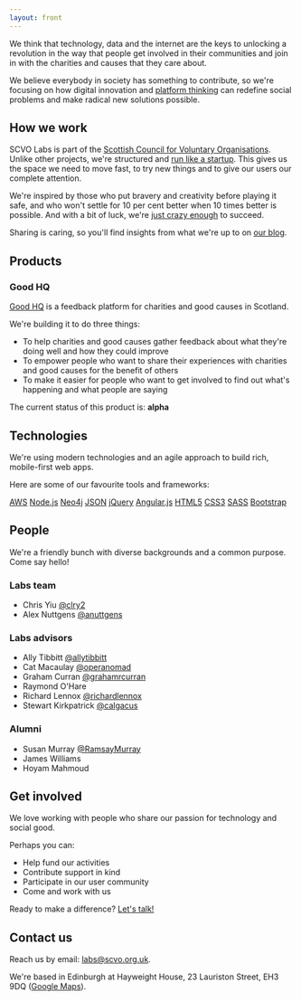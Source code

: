 ```yaml
---
layout: front
---
```


We think that technology, data and the internet are the keys to unlocking a revolution in the way that people get involved in their communities and join in with the charities and causes that they care about.

We believe everybody in society has something to contribute, so we're focusing on how digital innovation and [platform thinking](http://www.wired.com/2014/01/platform-thinking-approach-innovation/) can redefine social problems and make radical new solutions possible.



## How we work

SCVO Labs is part of the [Scottish Council for Voluntary Organisations](http://www.scvo.org.uk). Unlike other projects, we're structured and [run like a startup](http://theleanstartup.com/principles). This gives us the space we need to move fast, to try new things and to give our users our complete attention.

We're inspired by those who put bravery and creativity before playing it safe, and who won't settle for 10 per cent better when 10 times better is possible. And with a bit of luck, we're [just crazy enough](http://www.wired.com/2013/02/moonshots-matter-heres-how-to-make-them-happen/) to succeed.

Sharing is caring, so you'll find insights from what we're up to on [our blog](/blog/).



## Products

### Good HQ

[Good HQ](https://goodhq.org) is a feedback platform for charities and good causes in Scotland.

We're building it to do three things:

* To help charities and good causes gather feedback about what they're doing well and how they could improve
* To empower people who want to share their experiences with charities and good causes for the benefit of others
* To make it easier for people who want to get involved to find out what's happening and what people are saying

The current status of this product is: **alpha**


## Technologies

We're using modern technologies and an agile approach to build rich, mobile-first web apps.

Here are some of our favourite tools and frameworks:

<a href="http://aws.amazon.com/" class="btn btn-default">AWS</a> 
<a href="https://nodejs.org/" class="btn btn-default">Node.js</a> 
<a href="http://neo4j.com/" class="btn btn-default">Neo4j</a> 
<a href="http://json.org/" class="btn btn-default">JSON</a>
<a href="https://jquery.com/" class="btn btn-default">jQuery</a> 
<a href="https://angularjs.org/" class="btn btn-default">Angular.js</a> 
<a href="http://www.w3.org/TR/html/" class="btn btn-default">HTML5</a> 
<a href="http://www.w3.org/TR/CSS/" class="btn btn-default">CSS3</a> 
<a href="http://sass-lang.com/" class="btn btn-default">SASS</a> 
<a href="http://getbootstrap.com/" class="btn btn-default">Bootstrap</a> 



## People

We're a friendly bunch with diverse backgrounds and a common purpose. Come say hello!

### Labs team

- Chris Yiu [@clry2](https://twitter.com/clry2)
- Alex Nuttgens [@anuttgens](https://twitter.com/anuttgens)

### Labs advisors

- Ally Tibbitt [@allytibbitt](https://twitter.com/allytibbitt)
- Cat Macaulay [@operanomad](https://twitter.com/operanomad)
- Graham Curran [@grahamrcurran](https://twitter.com/grahamrcurran)
- Raymond O'Hare
- Richard Lennox [@richardlennox](https://twitter.com/richardlennox)
- Stewart Kirkpatrick [@calgacus](https://twitter.com/calgacus)


### Alumni

- Susan Murray [@RamsayMurray](https://twitter.com/RamsayMurray)
- James Williams
- Hoyam Mahmoud


## Get involved

We love working with people who share our passion for technology and social good.

Perhaps you can:

- Help fund our activities
- Contribute support in kind
- Participate in our user community
- Come and work with us

Ready to make a difference? [Let's talk!](mailto:labs@scvo.org.uk)



## Contact us

Reach us by email: [labs@scvo.org.uk](mailto:labs@scvo.org.uk).

We're based in Edinburgh at Hayweight House, 23 Lauriston Street, EH3 9DQ ([Google Maps](https://www.google.co.uk/maps/place/Edinburgh,+City+of+Edinburgh+EH3+9DQ/)).
